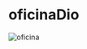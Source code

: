 # oficinaDio

![oficina](https://user-images.githubusercontent.com/67720866/200145663-73127232-1afd-414b-98d0-160387ce5b69.png)
